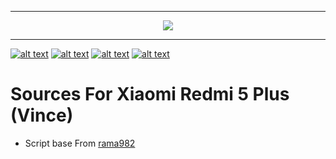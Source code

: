 -----------------------------------------------------------------------

<p align="center">
 <img src="https://github.com/Kry9toN/Scripts/blob/master/asset/icon.jpg">
</p>

-----------------------------------------------------------------------

[![alt text][1.1]][1]
[![alt text][2.1]][2]
[![alt text][3.1]][3]
[![alt text][4.1]][4]

[1.1]: http://i.imgur.com/tXSoThF.png (twitter icon with padding)
[2.1]: http://i.imgur.com/P3YfQoD.png (facebook icon with padding)
[3.1]: http://i.imgur.com/0o48UoR.png (github icon with padding)
[4.1]: http://i.imgur.com/X0z9vOA.png (instagram icon with padding)

[1]: http://www.twitter.com/DhimasBagusPra1
[2]: http://www.facebook.com/dhimas.b.prayoga.7
[3]: http://www.github.com/kry9ton
[4]: http://www.instagram.com/dhimasbpy


Sources For Xiaomi Redmi 5 Plus (Vince)
=======================================


* Script base From [rama982](https://github.com/rama982/kernel_scripts)
